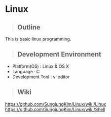 # Linux
>## Outline
This is basic linux programming.
>## Development Environment
- Platform(OS) : Linux & OS X
- Language : C
- Development Tool : vi editor

>## Wiki
 https://github.com/SungjungKim/Linux/wiki/Linux
 https://github.com/SungjungKim/Linux/wiki/Shell
